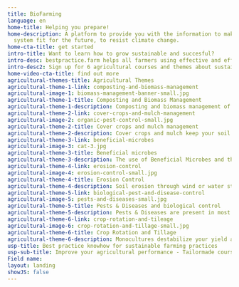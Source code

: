 ```yaml
---
title: BioFarming
language: en
home-title: Helping you prepare!
home-description: A platform to provide you with the information to make your farming
  system fit for the future, to resist climate change.
home-cta-title: get started
intro-title: Want to learn how to grow sustainable and succesful?
intro-desc: bestpractice.farm helps all farmers using effective and efficient methods to manage their crops in an organic and sustainable way
intro-desc2: Sign up for 6 agricultural courses and themes about sustainable farming management and benefit from explaining videos, demonstrations of real farmers, posters and many more on how to use sustainable practices on your farm!
home-video-cta-title: find out more
agricultural-themes-title: Agricultural Themes
agricultural-theme-1-link: composting-and-biomass-management
agricultural-image-1: biomass-management-banner-small.jpg
agricultural-theme-1-title: Composting and Biomass Management
agricultural-theme-1-description: Composting and biomass management of crop residues and/or manure are fundamental for nutrient and water-holding capacity and a healthy soil life.
agricultural-theme-2-link: cover-crops-and-mulch-management
agricultural-image-2: organic-pest-control-small.jpg
agricultural-theme-2-title: Cover crops and mulch management
agricultural-theme-2-description: Cover crops and mulch keep your soil covered and thus maintain it moist and fertile. They also avoid erosion and as leguminous cover crops they feed your soil with extra nitrogen.
agricultural-theme-3-link: beneficial-microbes
agricultural-image-3: cat-3.jpg
agricultural-theme-3-title: Beneficial microbes
agricultural-theme-3-description: The use of Beneficial Microbes and the production of compost starter and compost tea are important practices for a healthy soil life and a good soil fertility.
agricultural-theme-4-link: erosion-control
agricultural-image-4: erosion-control-small.jpg
agricultural-theme-4-title: Erosion Control
agricultural-theme-4-description: Soil erosion through wind or water strongly degrades soil fertility and thus the soil’s value. Learn here what one can do about it.<br/><br/>
agricultural-theme-5-link: biological-pest-and-disease-control
agricultural-image-5: pests-and-diseases-small.jpg
agricultural-theme-5-title: Pests & Diseases and biological control
agricultural-theme-5-description: Pests & Diseases are present in most farms worldwide, but with simple measures and practices one can reduce them significantly.<br/><br/>
agricultural-theme-6-link: crop-rotation-and-tileage
agricultural-image-6: crop-rotation-and-tillage-small.jpg
agricultural-theme-6-title: Crop Rotation and Tillage
agricultural-theme-6-description: Monocultures destabilize your yield and leach your soil out. Learn about the right choice of crop rotation and how to till the soil using conservation tillage practices.
usp-title: Best practice knowhow for sustainable farming practices
usp-sub-title: Improve your agricultural performance - Tailormade courses to help you grow more stable and successful!
Field name: 
layout: landing
showJS: false
---
```


